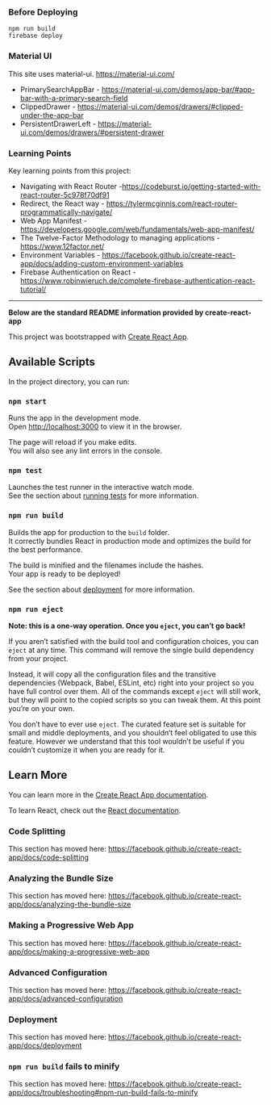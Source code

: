 ### Before Deploying

```
npm run build
firebase deploy
```

### Material UI

This site uses material-ui. https://material-ui.com/
- PrimarySearchAppBar - https://material-ui.com/demos/app-bar/#app-bar-with-a-primary-search-field
- ClippedDrawer - https://material-ui.com/demos/drawers/#clipped-under-the-app-bar
- PersistentDrawerLeft - https://material-ui.com/demos/drawers/#persistent-drawer

### Learning Points

Key learning points from this project:
- Navigating with React Router -https://codeburst.io/getting-started-with-react-router-5c978f70df91
- Redirect, the React way - https://tylermcginnis.com/react-router-programmatically-navigate/
- Web App Manifest - https://developers.google.com/web/fundamentals/web-app-manifest/
- The Twelve-Factor Methodology to managing applications - https://www.12factor.net/
- Environment Variables - https://facebook.github.io/create-react-app/docs/adding-custom-environment-variables
- Firebase Authentication on React - https://www.robinwieruch.de/complete-firebase-authentication-react-tutorial/

---

**Below are the standard README information provided by create-react-app**

This project was bootstrapped with [Create React App](https://github.com/facebook/create-react-app).

## Available Scripts

In the project directory, you can run:

### `npm start`

Runs the app in the development mode.<br>
Open [http://localhost:3000](http://localhost:3000) to view it in the browser.

The page will reload if you make edits.<br>
You will also see any lint errors in the console.

### `npm test`

Launches the test runner in the interactive watch mode.<br>
See the section about [running tests](https://facebook.github.io/create-react-app/docs/running-tests) for more information.

### `npm run build`

Builds the app for production to the `build` folder.<br>
It correctly bundles React in production mode and optimizes the build for the best performance.

The build is minified and the filenames include the hashes.<br>
Your app is ready to be deployed!

See the section about [deployment](https://facebook.github.io/create-react-app/docs/deployment) for more information.

### `npm run eject`

**Note: this is a one-way operation. Once you `eject`, you can’t go back!**

If you aren’t satisfied with the build tool and configuration choices, you can `eject` at any time. This command will remove the single build dependency from your project.

Instead, it will copy all the configuration files and the transitive dependencies (Webpack, Babel, ESLint, etc) right into your project so you have full control over them. All of the commands except `eject` will still work, but they will point to the copied scripts so you can tweak them. At this point you’re on your own.

You don’t have to ever use `eject`. The curated feature set is suitable for small and middle deployments, and you shouldn’t feel obligated to use this feature. However we understand that this tool wouldn’t be useful if you couldn’t customize it when you are ready for it.

## Learn More

You can learn more in the [Create React App documentation](https://facebook.github.io/create-react-app/docs/getting-started).

To learn React, check out the [React documentation](https://reactjs.org/).

### Code Splitting

This section has moved here: https://facebook.github.io/create-react-app/docs/code-splitting

### Analyzing the Bundle Size

This section has moved here: https://facebook.github.io/create-react-app/docs/analyzing-the-bundle-size

### Making a Progressive Web App

This section has moved here: https://facebook.github.io/create-react-app/docs/making-a-progressive-web-app

### Advanced Configuration

This section has moved here: https://facebook.github.io/create-react-app/docs/advanced-configuration

### Deployment

This section has moved here: https://facebook.github.io/create-react-app/docs/deployment

### `npm run build` fails to minify

This section has moved here: https://facebook.github.io/create-react-app/docs/troubleshooting#npm-run-build-fails-to-minify